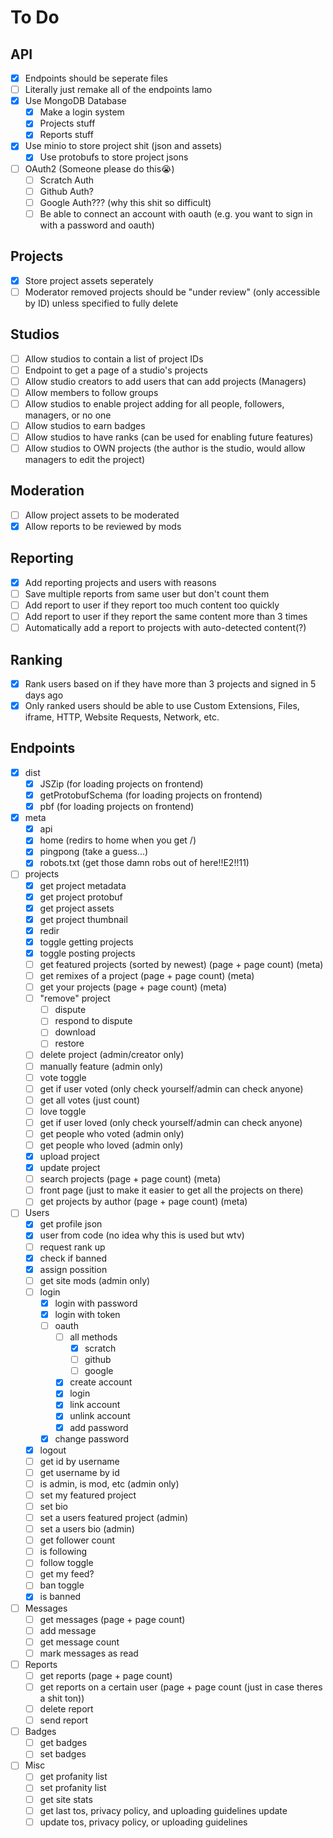 # To Do

## API

- [x] Endpoints should be seperate files
- [ ] Literally just remake all of the endpoints lamo
- [x] Use MongoDB Database
  - [x] Make a login system
  - [x] Projects stuff
  - [x] Reports stuff
- [x] Use minio to store project shit (json and assets)
  - [x] Use protobufs to store project jsons
- [ ] OAuth2 (Someone please do this😭)
  - [ ] Scratch Auth
  - [ ] Github Auth?
  - [ ] Google Auth??? (why this shit so difficult)
  - [ ] Be able to connect an account with oauth (e.g. you want to sign in with a password and oauth)

## Projects

- [x] Store project assets seperately
- [ ] Moderator removed projects should be "under review" (only accessible by ID) unless specified to fully delete

## Studios

- [ ] Allow studios to contain a list of project IDs
- [ ] Endpoint to get a page of a studio's projects
- [ ] Allow studio creators to add users that can add projects (Managers)
- [ ] Allow members to follow groups
- [ ] Allow studios to enable project adding for all people, followers, managers, or no one
- [ ] Allow studios to earn badges
- [ ] Allow studios to have ranks (can be used for enabling future features)
- [ ] Allow studios to OWN projects (the author is the studio, would allow managers to edit the project)

## Moderation

- [ ] Allow project assets to be moderated
- [x] Allow reports to be reviewed by mods

## Reporting

- [x] Add reporting projects and users with reasons
- [ ] Save multiple reports from same user but don't count them
- [ ] Add report to user if they report too much content too quickly
- [ ] Add report to user if they report the same content more than 3 times
- [ ] Automatically add a report to projects with auto-detected content(?)

## Ranking

- [x] Rank users based on if they have more than 3 projects and signed in 5 days ago
- [x] Only ranked users should be able to use Custom Extensions, Files, iframe, HTTP, Website Requests, Network, etc.

## Endpoints

- [x] dist
  - [x] JSZip (for loading projects on frontend)
  - [x] getProtobufSchema (for loading projects on frontend)
  - [x] pbf (for loading projects on frontend)

- [x] meta
  - [x] api
  - [x] home (redirs to home when you get /)
  - [x] pingpong (take a guess...)
  - [x] robots.txt (get those damn robs out of here!!E2!!11)

- [ ] projects
  - [x] get project metadata
  - [x] get project protobuf
  - [x] get project assets
  - [x] get project thumbnail
  - [x] redir
  - [x] toggle getting projects
  - [x] toggle posting projects
  - [ ] get featured projects (sorted by newest) (page + page count) (meta)
  - [ ] get remixes of a project (page + page count) (meta)
  - [ ] get your projects (page + page count) (meta)
  - [ ] "remove" project
    - [ ] dispute
    - [ ] respond to dispute
    - [ ] download
    - [ ] restore
  - [ ] delete project (admin/creator only)
  - [ ] manually feature (admin only)
  - [ ] vote toggle
  - [ ] get if user voted (only check yourself/admin can check anyone)
  - [ ] get all votes (just count)
  - [ ] love toggle
  - [ ] get if user loved (only check yourself/admin can check anyone)
  - [ ] get people who voted (admin only)
  - [ ] get people who loved (admin only)
  - [x] upload project
  - [x] update project
  - [ ] search projects (page + page count) (meta)
  - [ ] front page (just to make it easier to get all the projects on there)
  - [ ] get projects by author (page + page count) (meta)

- [ ] Users
  - [x] get profile json
  - [x] user from code (no idea why this is used but wtv)
  - [ ] request rank up
  - [x] check if banned
  - [x] assign possition
  - [ ] get site mods (admin only)
  - [ ] login
    - [x] login with password
    - [x] login with token
    - [ ] oauth
      - [ ] all methods
        - [x] scratch
        - [ ] github
        - [ ] google
      - [x] create account
      - [x] login
      - [x] link account
      - [x] unlink account
      - [x] add password
    - [x] change password
  - [x] logout
  - [ ] get id by username
  - [ ] get username by id
  - [ ] is admin, is mod, etc (admin only)
  - [ ] set my featured project
  - [ ] set bio
  - [ ] set a users featured project (admin)
  - [ ] set a users bio (admin)
  - [ ] get follower count
  - [ ] is following
  - [ ] follow toggle
  - [ ] get my feed?
  - [ ] ban toggle
  - [x] is banned

- [ ] Messages
  - [ ] get messages (page + page count)
  - [ ] add message
  - [ ] get message count
  - [ ] mark messages as read

- [ ] Reports
  - [ ] get reports (page + page count)
  - [ ] get reports on a certain user (page + page count (just in case theres a shit ton))
  - [ ] delete report
  - [ ] send report

- [ ] Badges
  - [ ] get badges
  - [ ] set badges

- [ ] Misc
  - [ ] get profanity list
  - [ ] set profanity list
  - [ ] get site stats
  - [ ] get last tos, privacy policy, and uploading guidelines update
  - [ ] update tos, privacy policy, or uploading guidelines
